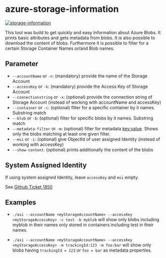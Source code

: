 # azure-storage-information

[![storage-information](https://github.com/azure-open-tools/storage-explorer/actions/workflows/storage-information.yml/badge.svg)](https://github.com/azure-open-tools/storage-explorer/actions/workflows/storage-information.yml)

This tool was build to get quickly and easy Information about Azure Blobs.
It prints basic attributes and gets metadata from blobs.
It is also possible to download the content of blobs.
Furthermore it is possible to filter for a certain Storage Container Names or/and Blob names.

## Parameter

* `--accountName` or `-n`: (mandatory) provide the name of the Storage Account
* `--accessKey` or `-k`: (mandatory) provide the Access Key of Storage Account
* `--connectionstring` or `-x`: (optional) provide the connection string of Storage Account (instead of working with accountName and accessKey)
* `--container` or `-c`: (optional) filter for a specific container by it names. Substring match
* `--blob` or `-b`: (optional) filter for specific blobs by it names. Substring match
* `--metadata-filter` or `-m`: (optional) filter for metadata <key:value>. Shows only the blobs matching at least one given filter.
* `--msi` or `-i`: (optional) give ObjectId of user assigned Identity (instead of working with accessKey)
* `--show-content`: (optional) prints additionally the content of the blobs

## System Assigned Identity

If using system assigned Identity, leave `accessKey` and `msi` empty.

See [Github Ticket 1850](https://github.com/Azure/azure-sdk-for-go/issues/18501#issuecomment-1180746751)

## Examples

* `./asi --accountName <myStorageAccountName> --accessKey <myStorageAccessKey> -c test -b myblob` will show only blobs including myblob in their names only stored in containers including test in their names.


* `./asi --accountName <myStorageAccountName> --accessKey <myStorageAccessKey> -m trackingId:123 -m foo:bar` will show only blobs having `trackingId = 123` or `foo = bar` as metadata properties.
